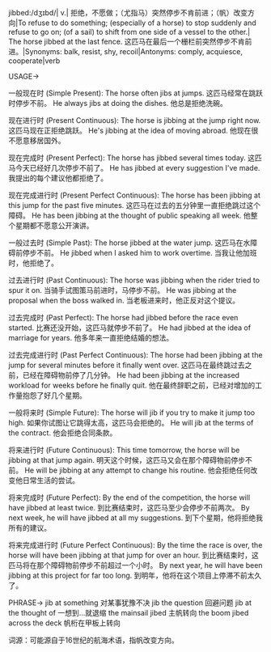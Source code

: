 jibbed:/dʒɪbd/| v.| 拒绝，不愿做；（尤指马）突然停步不肯前进；（帆）改变方向|To refuse to do something; (especially of a horse) to stop suddenly and refuse to go on; (of a sail) to shift from one side of a vessel to the other.| The horse jibbed at the last fence. 这匹马在最后一个栅栏前突然停步不肯前进。|Synonyms: balk, resist, shy, recoil|Antonyms: comply, acquiesce, cooperate|verb

USAGE->

一般现在时 (Simple Present):
The horse often jibs at jumps.  这匹马经常在跳跃时停步不前。
He always jibs at doing the dishes. 他总是拒绝洗碗。


现在进行时 (Present Continuous):
The horse is jibbing at the jump right now. 这匹马现在正拒绝跳跃。
He's jibbing at the idea of moving abroad. 他现在很不愿意移居国外。


现在完成时 (Present Perfect):
The horse has jibbed several times today.  这匹马今天已经好几次停步不前了。
He has jibbed at every suggestion I've made. 我提出的每个建议他都拒绝了。


现在完成进行时 (Present Perfect Continuous):
The horse has been jibbing at this jump for the past five minutes. 这匹马在过去的五分钟里一直拒绝跳过这个障碍。
He has been jibbing at the thought of public speaking all week. 他整个星期都不愿意公开演讲。


一般过去时 (Simple Past):
The horse jibbed at the water jump.  这匹马在水障碍前停步不前。
He jibbed when I asked him to work overtime. 当我让他加班时，他拒绝了。


过去进行时 (Past Continuous):
The horse was jibbing when the rider tried to spur it on. 当骑手试图策马前进时，马停步不前。
He was jibbing at the proposal when the boss walked in. 当老板进来时，他正反对这个提议。


过去完成时 (Past Perfect):
The horse had jibbed before the race even started.  比赛还没开始，这匹马就停步不前了。
He had jibbed at the idea of marriage for years. 他多年来一直拒绝结婚的想法。


过去完成进行时 (Past Perfect Continuous):
The horse had been jibbing at the jump for several minutes before it finally went over.  这匹马在最终跳过去之前，已经在障碍物前停了几分钟。
He had been jibbing at the increased workload for weeks before he finally quit. 他在最终辞职之前，已经对增加的工作量抱怨了好几个星期。


一般将来时 (Simple Future):
The horse will jib if you try to make it jump too high.  如果你试图让它跳得太高，这匹马会拒绝的。
He will jib at the terms of the contract. 他会拒绝合同条款。


将来进行时 (Future Continuous):
This time tomorrow, the horse will be jibbing at that jump again. 明天这个时候，这匹马又会在那个障碍物前停步不前。
He will be jibbing at any attempt to change his routine. 他会拒绝任何改变他日常生活的尝试。


将来完成时 (Future Perfect):
By the end of the competition, the horse will have jibbed at least twice. 到比赛结束时，这匹马至少会停步不前两次。
By next week, he will have jibbed at all my suggestions. 到下个星期，他将拒绝我所有的建议。


将来完成进行时 (Future Perfect Continuous):
By the time the race is over, the horse will have been jibbing at that jump for over an hour. 到比赛结束时，这匹马将在那个障碍物前停步不前超过一个小时。
By next year, he will have been jibbing at this project for far too long. 到明年，他将在这个项目上停滞不前太久了。


PHRASE->
jib at something  对某事犹豫不决
jib the question  回避问题
jib at the thought of  一想到…就退缩
the mainsail jibed  主帆转向
the boom jibed across the deck  帆桁在甲板上转向


词源：可能源自于16世纪的航海术语，指帆改变方向。
